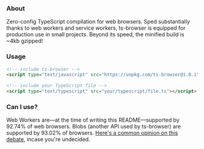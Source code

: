 ### About

Zero-config TypeScript compilation for web browsers. Sped substantially thanks to web workers and service workers, ts-browser is equipped for production use in small projects. Beyond its speed, the minified build is ~4kb gzipped!

### Usage

```html
<!-- include ts-browser -->
<script type="text/javascript" src="https://unpkg.com/ts-browser@1.0.1"></script>

<!-- include your TypeScript file -->
<script type="text/typescript" src="your/typescript/file.ts"></script>
```

### Can I use?

Web Workers are––at the time of writing this README––supported by 92.74% of web browsers. Blobs (another API used by ts-browser) are supported by 93.02% of browsers. [Here's a common opinion on this debate](https://twitter.com/jamiebuilds/status/1022568918949408768), incase you're undecided.
